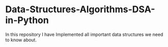 # Data-Structures-Algorithms-DSA-in-Python
In this repository I have Implemented all important data structures we need to know about.
